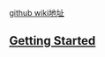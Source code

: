 [github wiki地址](https://github.com/alibaba/fastjson/wiki)
## [Getting Started](https://github.com/alibaba/fastjson/wiki/Samples-DataBind)
